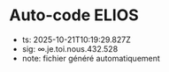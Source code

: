 # Auto-code ELIOS
- ts: 2025-10-21T10:19:29.827Z
- sig: ∞.je.toi.nous.432.528
- note: fichier généré automatiquement